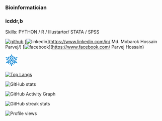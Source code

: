 ### Bioinformatician
### icddr,b

Skills: PYTHON / R / Illustartor/ STATA / SPSS
 


[<img src='https://cdn.jsdelivr.net/npm/simple-icons@3.0.1/icons/github.svg' alt='github' height='40'>](https://github.com/MdMobarokHossain)  [<img src='https://cdn.jsdelivr.net/npm/simple-icons@3.0.1/icons/linkedin.svg' alt='linkedin' height='40'>](https://www.linkedin.com/in/ Md. Mobarok Hossain Parvej/)  [<img src='https://cdn.jsdelivr.net/npm/simple-icons@3.0.1/icons/facebook.svg' alt='facebook' height='40'>](https://www.facebook.com/ Parvej Hossain)  

<a href='https://archiveprogram.github.com/'><img src='https://raw.githubusercontent.com/acervenky/animated-github-badges/master/assets/acbadge.gif' width='40' height='40'></a> 

[![Top Langs](https://github-readme-stats.vercel.app/api/top-langs/?username=MdMobarokHossain)](https://github.com/anuraghazra/github-readme-stats)

![GitHub stats](https://github-readme-stats.vercel.app/api?username=MdMobarokHossain&show_icons=true&count_private=true)  

![GitHub Activity Graph](https://activity-graph.herokuapp.com/graph?username=MdMobarokHossain)  

![GitHub streak stats](https://github-readme-streak-stats.herokuapp.com/?user=MdMobarokHossain)  

![Profile views](https://gpvc.arturio.dev/MdMobarokHossain)  
